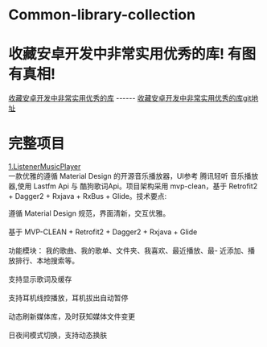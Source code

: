 # Common-library-collection
# 收藏安卓开发中非常实用优秀的库! 有图有真相!
[收藏安卓开发中非常实用优秀的库](https://juejin.im/entry/590c2538a22b9d0058e90f58) ------
[收藏安卓开发中非常实用优秀的库git地址](https://github.com/Blizzard-liu/AndroidUtils)


# 完整项目
[1.ListenerMusicPlayer](https://github.com/hefuyicoder/ListenerMusicPlayer)
<br>
     一款优雅的遵循 Material Design 的开源音乐播放器，UI参考 腾讯轻听 音乐播放器,使用 Lastfm Api 与 酷狗歌词Api。项目架构采用 mvp-clean，基于 Retrofit2 + Dagger2 + Rxjava + RxBus + Glide。技术要点:
<br>
    
  遵循 Material Design 规范，界面清新，交互优雅。 <br>  
  基于 MVP-CLEAN + Retrofit2 + Dagger2 + Rxjava + Glide <br>  
  功能模块： 我的歌曲、我的歌单、文件夹、我喜欢、最近播放、最- 近添加、播放排行、本地搜索等。<br>  
  支持显示歌词及缓存<br>  
  支持耳机线控播放，耳机拔出自动暂停<br>  
  动态刷新媒体库，及时获知媒体文件变更<br>  
  日夜间模式切换，支持动态换肤<br>  
